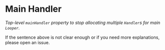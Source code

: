 # Main Handler

*Top-level `mainHandler` property to stop allocating multiple `Handler`s for
main `Looper`.*

If the sentence above is not clear enough or if you need more explanations,
please open an issue.
